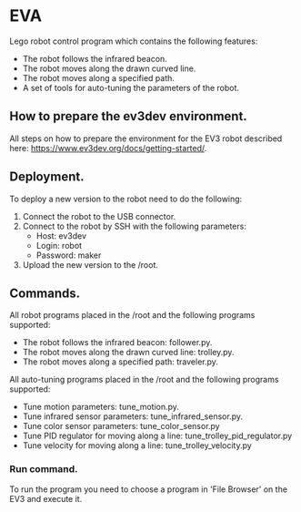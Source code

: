 # EVA
Lego robot control program which contains the following features:
- The robot follows the infrared beacon.
- The robot moves along the drawn curved line.
- The robot moves along a specified path.
- A set of tools for auto-tuning the parameters of the robot.

## How to prepare the ev3dev environment.
All steps on how to prepare the environment for the EV3 robot described here: https://www.ev3dev.org/docs/getting-started/.

## Deployment.
To deploy a new version to the robot need to do the following:
1. Connect the robot to the USB connector.
2. Connect to the robot by SSH with the following parameters:
    - Host: ev3dev
    - Login: robot
    - Password: maker
3. Upload the new version to the /root.

## Commands.
All robot programs placed in the /root and the following programs supported:
- The robot follows the infrared beacon: follower.py.
- The robot moves along the drawn curved line: trolley.py.
- The robot moves along a specified path: traveler.py.

All auto-tuning programs placed in the /root and the following programs supported:
- Tune motion parameters: tune_motion.py.
- Tune infrared sensor parameters: tune_infrared_sensor.py.
- Tune color sensor parameters: tune_color_sensor.py
- Tune PID regulator for moving along a line: tune_trolley_pid_regulator.py
- Tune velocity for moving along a line: tune_trolley_velocity.py

### Run command.
To run the program you need to choose a program in 'File Browser' on the EV3 and execute it.
